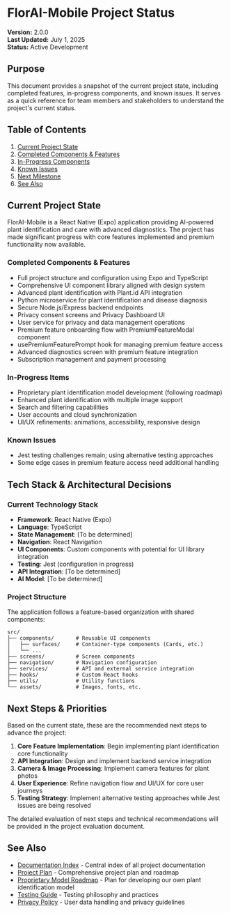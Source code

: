 # FlorAI-Mobile Project Status

**Version:** 2.0.0  
**Last Updated:** July 1, 2025  
**Status:** Active Development

## Purpose

This document provides a snapshot of the current project state, including completed features, in-progress components, and known issues. It serves as a quick reference for team members and stakeholders to understand the project's current status.

## Table of Contents

1. [Current Project State](#current-project-state)
2. [Completed Components & Features](#completed-components--features)
3. [In-Progress Components](#in-progress-components)
4. [Known Issues](#known-issues)
5. [Next Milestone](#next-milestone)
6. [See Also](#see-also)

## Current Project State

FlorAI-Mobile is a React Native (Expo) application providing AI-powered plant identification and care with advanced diagnostics. The project has made significant progress with core features implemented and premium functionality now available.

### Completed Components & Features

- Full project structure and configuration using Expo and TypeScript
- Comprehensive UI component library aligned with design system
- Advanced plant identification with Plant.id API integration
- Python microservice for plant identification and disease diagnosis
- Secure Node.js/Express backend endpoints
- Privacy consent screens and Privacy Dashboard UI
- User service for privacy and data management operations
- Premium feature onboarding flow with PremiumFeatureModal component
- usePremiumFeaturePrompt hook for managing premium feature access
- Advanced diagnostics screen with premium feature integration
- Subscription management and payment processing

### In-Progress Items

- Proprietary plant identification model development (following roadmap)
- Enhanced plant identification with multiple image support
- Search and filtering capabilities
- User accounts and cloud synchronization
- UI/UX refinements: animations, accessibility, responsive design

### Known Issues

- Jest testing challenges remain; using alternative testing approaches
- Some edge cases in premium feature access need additional handling

## Tech Stack & Architectural Decisions

### Current Technology Stack

- **Framework**: React Native (Expo)
- **Language**: TypeScript
- **State Management**: [To be determined]
- **Navigation**: React Navigation
- **UI Components**: Custom components with potential for UI library integration
- **Testing**: Jest (configuration in progress)
- **API Integration**: [To be determined]
- **AI Model**: [To be determined]

### Project Structure

The application follows a feature-based organization with shared components:

```
src/
├── components/       # Reusable UI components
│   ├── surfaces/     # Container-type components (Cards, etc.)
│   └── ...
├── screens/          # Screen components
├── navigation/       # Navigation configuration
├── services/         # API and external service integration
├── hooks/            # Custom React hooks
├── utils/            # Utility functions
└── assets/           # Images, fonts, etc.
```

## Next Steps & Priorities

Based on the current state, these are the recommended next steps to advance the project:

1. **Core Feature Implementation**: Begin implementing plant identification core functionality
2. **API Integration**: Design and implement backend service integration
3. **Camera & Image Processing**: Implement camera features for plant photos
4. **User Experience**: Refine navigation flow and UI/UX for core user journeys
5. **Testing Strategy**: Implement alternative testing approaches while Jest issues are being resolved

The detailed evaluation of next steps and technical recommendations will be provided in the project evaluation document.

## See Also

- [Documentation Index](./index.md) - Central index of all project documentation
- [Project Plan](./project-plan.md) - Comprehensive project plan and roadmap
- [Proprietary Model Roadmap](./specs/proprietary-model-roadmap.md) - Plan for developing our own plant identification model
- [Testing Guide](./dev-guides/TESTING_GUIDE.md) - Testing philosophy and practices
- [Privacy Policy](./user-docs/privacy-policy.md) - User data handling and privacy guidelines
